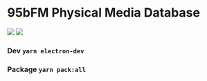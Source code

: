 # 95bFM Physical Media Database

![](https://img.shields.io/badge/node-12.16.1-blue.svg)
![](https://img.shields.io/badge/yarn-1.22.4-blue.svg)

### Dev `yarn electron-dev`
### Package `yarn pack:all`
